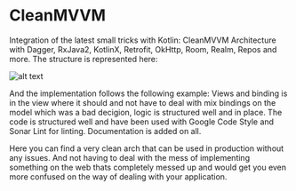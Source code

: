 # CleanMVVM

Integration of the latest small tricks with Kotlin: CleanMVVM Architecture with Dagger, RxJava2, KotlinX, Retrofit, OkHttp, Room, Realm, Repos and more. The structure is represented here: 

![alt text](https://miro.medium.com/max/996/1*MXv4R6lpYZPVWFoUeaXbjg.png)

And the implementation follows the following example: Views and binding is in the view where it should and not have to deal with mix bindings on the model which was a bad decigion, logic is structured well and in place. The code is structured well and have been used with Google Code Style and Sonar Lint for linting. Documentation is added on all. 

Here you can find a very clean arch that can be used in production without any issues. And not having to deal with the mess of implementing something on the web thats completely messed up and would get you even more confused on the way of dealing with your application.
